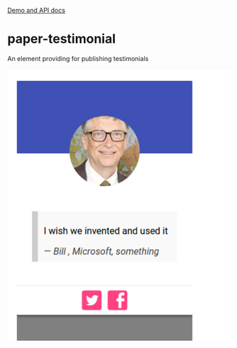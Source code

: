 [Demo and API docs](http://polymerel.github.io/paper-input-matrix/components/paper-input-matrix/#paper-input-matrix)

# paper-testimonial

An element providing for publishing testimonials 

<div>
	<img src="https://raw.githubusercontent.com/PolymerEl/paper-testimonial/master/images/paper-testimonial.png" width="600"></img>
</div>




